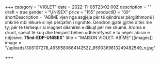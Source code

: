 +++
category = "VIOLET"
date = 2022-11-08T23:02:00Z
description = ""
draft = true
gender = "UNISEX"
price = "155"
productID = "69"
shortDescription = "ABÎME vjen nga asgjëja për të qëndruar përgjithmonë i shkrirë mbi lëkurë si një përqafim i ngrohtë. Qëndron gjatë gjithë ditës me ty, për të tërhequr si magnet dëshirën e dikujt për më shumë. Aroma e drurit, specit të kuq dhe temjanit bëhen udhërrëfyesit e tu nëpër abisin e ndjesive. **75ml-EDP-UNISEX**"
title = "MAISON VIOLET: ABÎME"
[[images]]
image = "/uploads/306107278_4959580664142522_8590369613249482549_n.jpg"

+++
